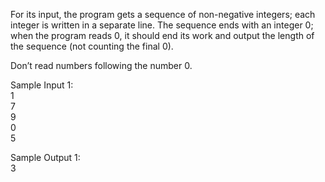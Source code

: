 For its input, the program gets a sequence of non-negative integers; each integer is written in a separate line. The sequence ends with an integer 0; when the program reads 0, it should end its work and output the length of the sequence (not counting the final 0).

Don’t read numbers following the number 0.

Sample Input 1:<br>
1<br>
7<br>
9<br>
0<br>
5

Sample Output 1:<br>
3